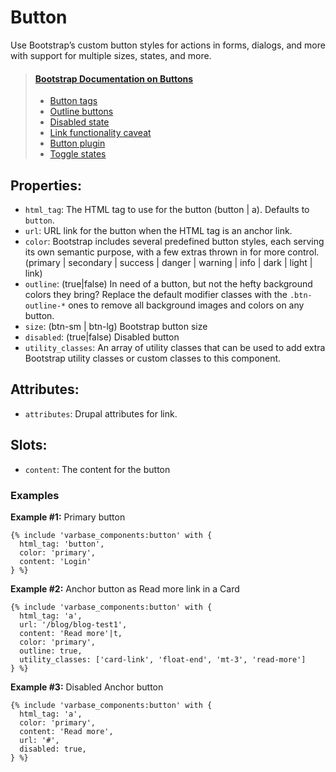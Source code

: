 # Button

Use Bootstrap’s custom button styles for actions in forms, dialogs, and more with support for multiple sizes, states, and more.

> #### [Bootstrap Documentation on Buttons](https://getbootstrap.com/docs/5.3/components/buttons)
> * [Button tags](https://getbootstrap.com/docs/5.3/components/buttons/#button-tags)
> * [Outline buttons](https://getbootstrap.com/docs/5.3/components/buttons/#outline-buttons)
> * [Disabled state](https://getbootstrap.com/docs/5.3/components/buttons/#disabled-state)
> * [Link functionality caveat](https://getbootstrap.com/docs/5.3/components/buttons/#link-functionality-caveat)
> * [Button plugin](https://getbootstrap.com/docs/5.3/components/buttons/#button-plugin)
> * [Toggle states](https://getbootstrap.com/docs/5.3/components/buttons/#toggle-states)

## Properties:
* `html_tag`: The HTML tag to use for the button (button | a). Defaults to `button`.
* `url`: URL link for the button when the HTML tag is an anchor link.
* `color`: Bootstrap includes several predefined button styles, each serving its own
          semantic purpose, with a few extras thrown in for more control.
          (primary | secondary | success | danger | warning | info | dark | light | link)
* `outline`: (true|false) In need of a button, but not the hefty background colors they bring?
              Replace the default modifier classes with the `.btn-outline-*` ones to remove all
              background images and colors on any button.
* `size`: (btn-sm | btn-lg) Bootstrap button size
* `disabled`: (true|false) Disabled button
* `utility_classes`: An array of utility classes that can
                    be used to add extra Bootstrap utility classes or custom
                    classes to this component.

## Attributes:
* `attributes`: Drupal attributes for link.

## Slots:
* `content`: The content for the button

### Examples
**Example #1:** Primary button
```
{% include 'varbase_components:button' with {
  html_tag: 'button',
  color: 'primary',
  content: 'Login'
} %}
```

**Example #2:** Anchor button as Read more link in a Card
```
{% include 'varbase_components:button' with {
  html_tag: 'a',
  url: '/blog/blog-test1',
  content: 'Read more'|t,
  color: 'primary',
  outline: true,
  utility_classes: ['card-link', 'float-end', 'mt-3', 'read-more']
} %}
```

**Example #3:** Disabled Anchor button
```
{% include 'varbase_components:button' with {
  html_tag: 'a',
  color: 'primary',
  content: 'Read more',
  url: '#',
  disabled: true,
} %}
```
